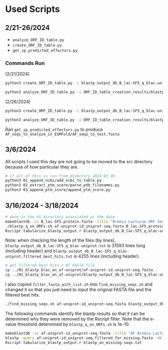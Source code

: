# Used Scripts

## 2/21-26/2024

- `analyze_ORF_ID_table.py`
- `create_ORF_ID_table.py`
- `get_sp_predicted_effectors.py`

### Commands Run

(2/21/2024)

```bash
python3 create_ORF_ID_table.py -i blastp_output_db_B_lac-SF5_q_blac-uniprot.filtered_best_hits.txt -l known_effector_id_lists

python3 analyze_ORF_ID_table.py -i ORF_ID_table_creation_results/blastp_output_db_B_lac-SF5_q_blac-uniprot_on_predicted-effectors-ov-85_RXLR-EER_WY-domain_CRN_motif_SP.tsv
```

(2/26/2024)

```bash
python3 create_ORF_ID_table.py -i blastp_output_db_B_lac-SF5_q_blac-uniprot.filtered_best_hits.txt -l known_effector_id_lists

python3 analyze_ORF_ID_table.py -i ORF_ID_table_creation_results/blastp_output_db_B_lac-SF5_q_blac-uniprot_on_predicted-effectors-ov-85_RXLR-EER_WY-domain_CRN-motif_SP.tsv
```

Ran `get_sp_predicted_effectors.py` to produce `AF_seqs_to_analyze_in_ESMFold/AF_seqs_to_test.fasta`

## 3/6/2024

All scripts I used this day are not going to be moved to the src directory because of how particular they are.

```bash
# if all of this is run from directory 2024_03_06
python3 01_append_ncbi/add_ncbi_to_table.py
python3 02_extract_ptm_score/parse_pdb_filenames.py
python3 03_append_ptm_score/append_ptm_score.py
```

## 3/16/2024 - 3/18/2024

```bash
# done in the 01 directory associated w/ the date
makeblastdb -in B_lac-SF5.protein.fasta -title "Bremia Lactucae ORF Sequences" -dbtype prot > B_lac-SF5_db_creation.log
./blastp_q_on_ORFs.sh af-uniprot-id_uniprot-seq.fasta B_lac-SF5.protein.fasta blastp_output_db_B_lac-SF5_q_blac-uniprot.txt
Rscript tabularize_blastp_output.r blastp_output_db_B_lac-SF5_q_blac-uniprot.txt
```

Note: when checking the length of the files (by lines), `blastp_output_db_B_lac-SF5_q_blac-uniprot.txt` is 31593 lines long (including header) and `blastp_output_db_B_lac-SF5_q_blac-uniprot.filtered_best_hits.txt` is 4255 lines (including header).

```bash
# get filtered best hits + AF FASTA file
cp ../01_blastp_blac_on_af-uniprot/af-uniprot-id_uniprot-seq.fasta .
cp ../01_blastp_blac_on_af-uniprot/blastp_output_db_B_lac-SF5_q_blac-uniprot.filtered_best_hits.txt .
```

I also copied `filter_fasta_with_list.sh` into `find_missing_seqs.sh` and changed it so that you just need to input the original FASTA file and the filtered best hits.

```bash
./find_missing_seqs.sh af-uniprot-id_uniprot-seq.fasta blastp_output_db_B_lac-SF5_q_blac-uniprot.filtered_best_hits.txt
```

The following commands identify the blastp results so that it can be determined why they were removed by the Rscript filter. Note that the e-value threshold determined by `blastp_q_on_ORFs.sh` is 1e-10.

```bash
makeblastdb -in af-uniprot-id_uniprot-seq.fasta -title "AF Bremia Lactucae Sequences" -dbtype prot > af-uniprot-id_uniprot-seq_db_creation.log
blastp -query af-uniprot-id_uniprot-seq.filtered_for_missing.fasta -db af-uniprot-id_uniprot-seq.fasta -outfmt "6 std qcovs" -out blastp_on_missing-seqs.txt
Rscript tabularize_blastp_output.r blastp_on_missing-seqs.txt
```
